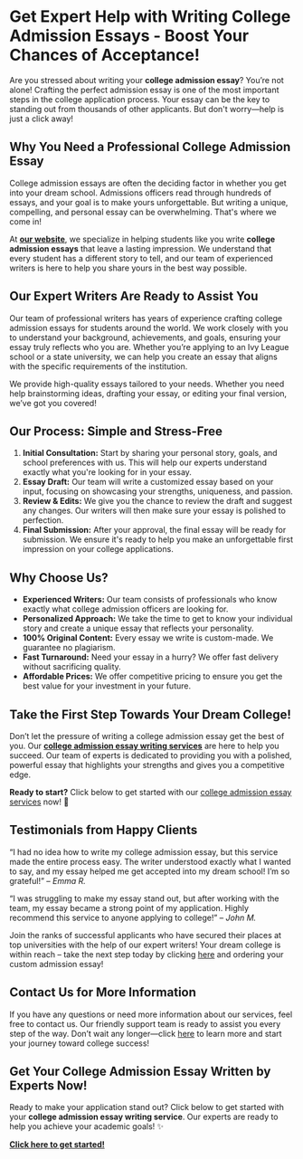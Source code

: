 # Get Expert Help with Writing College Admission Essays - Boost Your Chances of Acceptance!

Are you stressed about writing your **college admission essay**? You’re not alone! Crafting the perfect admission essay is one of the most important steps in the college application process. Your essay can be the key to standing out from thousands of other applicants. But don't worry—help is just a click away!

## Why You Need a Professional College Admission Essay

College admission essays are often the deciding factor in whether you get into your dream school. Admissions officers read through hundreds of essays, and your goal is to make yours unforgettable. But writing a unique, compelling, and personal essay can be overwhelming. That's where we come in!

At [**our website**](https://tinyurl.com/topessay?keyword=write+college+admission+essay), we specialize in helping students like you write **college admission essays** that leave a lasting impression. We understand that every student has a different story to tell, and our team of experienced writers is here to help you share yours in the best way possible.

## Our Expert Writers Are Ready to Assist You

Our team of professional writers has years of experience crafting college admission essays for students around the world. We work closely with you to understand your background, achievements, and goals, ensuring your essay truly reflects who you are. Whether you’re applying to an Ivy League school or a state university, we can help you create an essay that aligns with the specific requirements of the institution.

We provide high-quality essays tailored to your needs. Whether you need help brainstorming ideas, drafting your essay, or editing your final version, we’ve got you covered!

## Our Process: Simple and Stress-Free

1. **Initial Consultation:** Start by sharing your personal story, goals, and school preferences with us. This will help our experts understand exactly what you're looking for in your essay.
2. **Essay Draft:** Our team will write a customized essay based on your input, focusing on showcasing your strengths, uniqueness, and passion.
3. **Review & Edits:** We give you the chance to review the draft and suggest any changes. Our writers will then make sure your essay is polished to perfection.
4. **Final Submission:** After your approval, the final essay will be ready for submission. We ensure it's ready to help you make an unforgettable first impression on your college applications.

## Why Choose Us?

- **Experienced Writers:** Our team consists of professionals who know exactly what college admission officers are looking for.
- **Personalized Approach:** We take the time to get to know your individual story and create a unique essay that reflects your personality.
- **100% Original Content:** Every essay we write is custom-made. We guarantee no plagiarism.
- **Fast Turnaround:** Need your essay in a hurry? We offer fast delivery without sacrificing quality.
- **Affordable Prices:** We offer competitive pricing to ensure you get the best value for your investment in your future.

## Take the First Step Towards Your Dream College!

Don’t let the pressure of writing a college admission essay get the best of you. Our [**college admission essay writing services**](https://tinyurl.com/topessay?keyword=write+college+admission+essay) are here to help you succeed. Our team of experts is dedicated to providing you with a polished, powerful essay that highlights your strengths and gives you a competitive edge.

**Ready to start?** Click below to get started with our [college admission essay services](https://tinyurl.com/topessay?keyword=write+college+admission+essay) now! 🌟

## Testimonials from Happy Clients

“I had no idea how to write my college admission essay, but this service made the entire process easy. The writer understood exactly what I wanted to say, and my essay helped me get accepted into my dream school! I’m so grateful!” – _Emma R._

“I was struggling to make my essay stand out, but after working with the team, my essay became a strong point of my application. Highly recommend this service to anyone applying to college!” – _John M._

Join the ranks of successful applicants who have secured their places at top universities with the help of our expert writers! Your dream college is within reach – take the next step today by clicking [here](https://tinyurl.com/topessay?keyword=write+college+admission+essay) and ordering your custom admission essay!

## Contact Us for More Information

If you have any questions or need more information about our services, feel free to contact us. Our friendly support team is ready to assist you every step of the way. Don’t wait any longer—click [here](https://tinyurl.com/topessay?keyword=write+college+admission+essay) to learn more and start your journey toward college success!

## Get Your College Admission Essay Written by Experts Now!

Ready to make your application stand out? Click below to get started with your **college admission essay writing service**. Our experts are ready to help you achieve your academic goals! ✨

[**Click here to get started!**](https://tinyurl.com/topessay?keyword=write+college+admission+essay)
